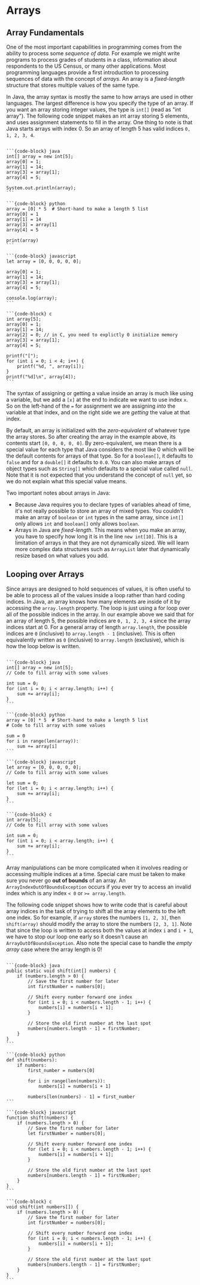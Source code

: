 # <i class="fas fa-book fa-fw"></i> Arrays

## Array Fundamentals

One of the most important capabilities in programming comes from the ability to process some *sequence of data*. For example we might write programs to process grades of students in a class, information about respondents to the US Census, or many other applications. Most programming languages provide a first introduction to processing sequences of data with the concept of *arrays*. An array is a *fixed-length* structure that stores multiple values of the same type.

In Java, the array syntax is mostly the same to how arrays are used in other languages. The largest difference is how you specify the type of an array. If you want an array storing integer values, the type is `int[]` (read as "int array"). The following code snippet makes an int array storing 5 elements, and uses assignment statements to fill in the array. One thing to note is that Java starts arrays with index 0. So an array of length 5 has valid indices `0, 1, 2, 3, 4`.


````{tab-set-code}

```{code-block} java
int[] array = new int[5];
array[0] = 1;
array[1] = 14;
array[3] = array[1];
array[4] = 5;

System.out.println(array);
```

```{code-block} python
array = [0] * 5  # Short-hand to make a length 5 list
array[0] = 1
array[1] = 14
array[3] = array[1]
array[4] = 5

print(array)
```

```{code-block} javascript
let array = [0, 0, 0, 0, 0];

array[0] = 1;
array[1] = 14;
array[3] = array[1];
array[4] = 5;

console.log(array);
```

```{code-block} c
int array[5];
array[0] = 1;
array[1] = 14;
array[2] = 0; // in C, you need to explictly 0 initialize memory
array[3] = array[1];
array[4] = 5;

printf("[");
for (int i = 0; i < 4; i++) {
    printf("%d, ", array[i]);
}
printf("%d]\n", array[4]);
```
````

The syntax of assigning or getting a value inside an array is much like using a variable, but we add a `[x]` at the end to indicate we want to use index `x`. So on the left-hand of the `=` for assignment we are assigning *into* the variable at that index, and on the right side we are *getting* the value at that index.

By default, an array is initialized with the *zero-equivalent* of whatever type the array stores. So after creating the array in the example above, its contents start `[0, 0, 0, 0, 0]`.  By zero-equivalent, we mean there is a special value for each type that Java considers the most like 0 which will be the default contents for arrays of that type. So for a `boolean[]`, it defaults to `false` and for a `double[]` it defaults to `0.0`. You can also make arrays of object types such as `String[]` which defaults to a special value called `null`. Note that it is not expected that you understand the concept of `null` yet, so we do not explain what this special value means.

Two important notes about arrays in Java:
* Because Java requires you to declare types of variables ahead of time, it's not really possible to store an array of mixed types. You couldn't make an array of `boolean` or `int` types in the same array, since `int[]` only allows `int` and `boolean[]` only allows `boolean`.
* Arrays in Java are *fixed-length*. This means when you make an array, you have to specify how long it is in the line `new int[10]`. This is a limitation of arrays in that they are not dynamically sized. We will learn more complex data structures such as `ArrayList` later that dynamically resize based on what values you add.

## Looping over Arrays

Since arrays are designed to hold sequences of values, it is often useful to be able to process all of the values inside a loop rather than hard coding indices. In Java, an array knows how many elements are inside of it by accessing the `array.length` property. The loop is just using a for loop over all of the possible indices in the array. In our example above we said that for an array of length 5, the possible indices are `0, 1, 2, 3, 4` since the array indices start at 0. For a general array of length `array.length`, the possible indices are `0` (inclusive) to `array.length - 1` (inclusive). This is often equivalently written as `0` (inclusive) to `array.length` (exclusive), which is how the loop below is written.

````{tab-set-code}

```{code-block} java
int[] array = new int[5];
// Code to fill array with some values

int sum = 0;
for (int i = 0; i < array.length; i++) {
    sum += array[i];
}
```

```{code-block} python
array = [0] * 5  # Short-hand to make a length 5 list
# Code to fill array with some values

sum = 0
for i in range(len(array)):
    sum += array[i]
```

```{code-block} javascript
let array = [0, 0, 0, 0, 0];
// Code to fill array with some values

let sum = 0;
for (let i = 0; i < array.length; i++) {
    sum += array[i];
}
```

```{code-block} c
int array[5];
// Code to fill array with some values

int sum = 0;
for (int i = 0; i < array.length; i++) {
    sum += array[i];
}
```
````

Array manipulations can be more complicated when it involves reading or accessing multiple indices at a time. Special care must be taken to make sure you never go **out of bounds** of an array. An `ArrayIndexOutOfBoundsException` occurs if you ever try to access an invalid index which is any index `< 0` or `>= array.length`.

The following code snippet shows how to write code that is careful about array indices in the task of trying to shift all the array elements to the left one index. So for example, if `array` stores the numbers `[1, 2, 3]`, then `shift(array)` should modify the array to store the numbers `[2, 3, 1]`. Note that since the loop is written to access both the values at index `i` and `i + 1`, we have to stop our loop one early so it doesn't cause an `ArrayOutOfBoundsException`. Also note the special case to handle the *empty array* case where the array length is 0!

````{tab-set-code}

```{code-block} java
public static void shift(int[] numbers) {
    if (numbers.length > 0) {
        // Save the first number for later
        int firstNumber = numbers[0];

        // Shift every number forward one index
        for (int i = 0; i < numbers.length - 1; i++) {
            numbers[i] = numbers[i + 1];
        }

        // Store the old first number at the last spot
        numbers[numbers.length - 1] = firstNumber;
    }
}
```

```{code-block} python
def shift(numbers):
    if numbers:
        first_number = numbers[0]

        for i in range(len(numbers)):
            numbers[i] = numbers[i + 1]

        numbers[len(numbers) - 1] = first_number
```

```{code-block} javascript
function shift(numbers) {
    if (numbers.length > 0) {
        // Save the first number for later
        let firstNumber = numbers[0];

        // Shift every number forward one index
        for (let i = 0; i < numbers.length - 1; i++) {
            numbers[i] = numbers[i + 1];
        }

        // Store the old first number at the last spot
        numbers[numbers.length - 1] = firstNumber;
    }
}
```

```{code-block} c
void shift(int numbers[]) {
    if (numbers.length > 0) {
        // Save the first number for later
        int firstNumber = numbers[0];

        // Shift every number forward one index
        for (int i = 0; i < numbers.length - 1; i++) {
            numbers[i] = numbers[i + 1];
        }

        // Store the old first number at the last spot
        numbers[numbers.length - 1] = firstNumber;
    }
}
```
````